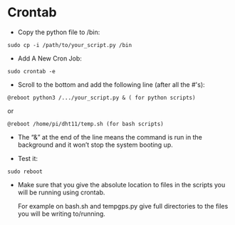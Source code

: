 # Crontab



- Copy the python file to /bin:
    
    
`
    sudo cp -i /path/to/your_script.py /bin
`


 - Add A New Cron Job:
 
    
`
    sudo crontab -e
`


 - Scroll to the bottom and add the following line (after all the #'s):


`
    @reboot python3 /.../your_script.py & ( for python scripts)
`    

   or


`
    @reboot /home/pi/dht11/temp.sh (for bash scripts)
`


 - The “&” at the end of the line means the command is run in the background and it won’t stop the system booting up.


 - Test it:


`
    sudo reboot
`

- Make sure that you give the absolute location to files in the scripts you will be running using crontab.

  For example on bash.sh and tempgps.py give full directories to the files you will be writing to/running.
